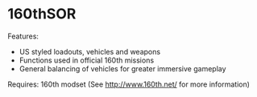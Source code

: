 # 160thSOR
Features:

- US styled loadouts, vehicles and weapons
- Functions used in official 160th missions
- General balancing of vehicles for greater immersive gameplay

Requires:
160th modset (See http://www.160th.net/ for more information)
